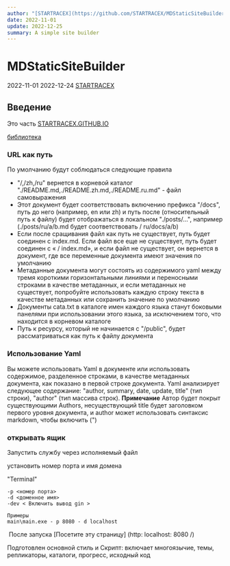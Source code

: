 ```yaml
---
author: "[STARTRACEX](https://github.com/STARTRACEX/MDStaticSiteBuilder)"
date: 2022-11-01
update: 2022-12-25
summary: A simple site builder
---
```

# MDStaticSiteBuilder

2022-11-01
2022-12-24
[STARTRACEX](https://github.com/STARTRACEX/MDStaticSiteBuilder)

## Введение

Это часть [STARTRACEX.GITHUB.IO](https://startracex.github.io/)

[библиотека](https://github.com/STARTRACEX/MDStaticSiteBuilder)

### URL как путь

По умолчанию будут соблюдаться следующие правила

- "/,/zh,/ru" вернется в корневой каталог "./README.md,./README.zh.md,./README.ru.md" - файл самовыражения
- Этот документ будет соответствовать включению префикса "/docs", путь до него (например, en или zh) и путь после (относительный путь к файлу) будет отображаться в локальном "./posts/...", например (./posts/ru/a/b.md будет соответствовать / ru/docs/a/b)
- Если после сращивания файл как путь не существует, путь будет соединен с index.md.  Если файл все еще не существует, путь будет соединен с « / index.md», и если файл не существует, он вернется в документ, где все переменные документа имеют значения по умолчанию
- Метаданные документа могут состоять из содержимого yaml между тремя короткими горизонтальными линиями и переносными строками в качестве метаданных, и если метаданных не существует, попробуйте использовать каждую строку текста в качестве метаданных или сохранить значение по умолчанию
- Документы cata.txt в каталоге имен каждого языка станут боковыми панелями при использовании этого языка, за исключением того, что находится в корневом каталоге
- Путь к ресурсу, который не начинается с "/public", будет рассматриваться как путь к файлу документа

### Использование Yaml

Вы можете использовать Yaml в документе или использовать содержимое, разделенное строками, в качестве метаданных документа, как показано в первой строке документа.
Yaml анализирует следующее содержание: "author, summary, date, update, title" (тип строки), "author" (тип массива строк).
**Примечание** Автор будет покрыт существующими Authors, несуществующий title будет заголовком первого уровня документа, и author может использовать синтаксис markdown, чтобы включить (")

### открывать ящик

Запустить службу через исполняемый файл

установить номер порта и имя домена

"Terminal"

```terminal
-p <номер порта>
-d <доменное имя>
-dev < Включить вывод gin > 

Примеры 
main\main.exe - p 8080 - d localhost
```

 После запуска [Посетите эту страницу] (http: localhost: 8080 /)

Подготовлен основной стиль и Скрипт:
включает многоязычие, темы, репликаторы, каталоги, прогресс, исходный код
